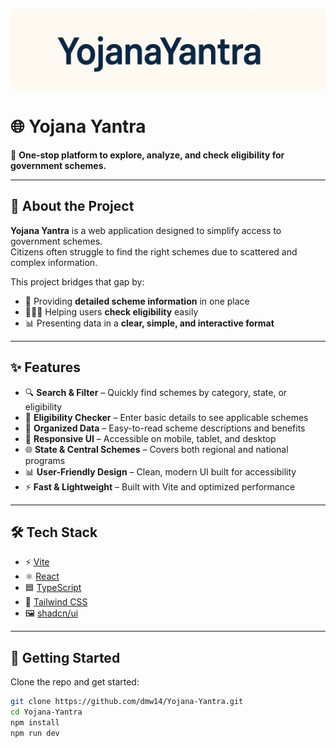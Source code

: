 ![Yojana Yantra Banner](https://raw.githubusercontent.com/dmw14/Yojana-Yantra/main/public/lovable-uploads/YojanaYantra%20banner.png)

# 🌐 Yojana Yantra  

📌 **One-stop platform to explore, analyze, and check eligibility for government schemes.**

---

## 🚀 About the Project  

**Yojana Yantra** is a web application designed to simplify access to government schemes.  
Citizens often struggle to find the right schemes due to scattered and complex information.  

This project bridges that gap by:  
- 📑 Providing **detailed scheme information** in one place  
- 🧑‍🤝‍🧑 Helping users **check eligibility** easily  
- 📊 Presenting data in a **clear, simple, and interactive format**  

---

## ✨ Features  

- 🔍 **Search & Filter** – Quickly find schemes by category, state, or eligibility  
- 📝 **Eligibility Checker** – Enter basic details to see applicable schemes  
- 📂 **Organized Data** – Easy-to-read scheme descriptions and benefits  
- 📱 **Responsive UI** – Accessible on mobile, tablet, and desktop  
- 🌐 **State & Central Schemes** – Covers both regional and national programs  
- 📊 **User-Friendly Design** – Clean, modern UI built for accessibility  
- ⚡ **Fast & Lightweight** – Built with Vite and optimized performance  

---

## 🛠️ Tech Stack  

- ⚡ [Vite](https://vitejs.dev/)  
- ⚛️ [React](https://react.dev/)  
- 🟦 [TypeScript](https://www.typescriptlang.org/)  
- 🎨 [Tailwind CSS](https://tailwindcss.com/)  
- 🖼️ [shadcn/ui](https://ui.shadcn.com/)  

---

## 🚀 Getting Started  

Clone the repo and get started:  

```bash
git clone https://github.com/dmw14/Yojana-Yantra.git
cd Yojana-Yantra
npm install
npm run dev
